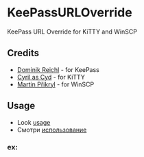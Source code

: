 # KeePassURLOverride
KeePass URL Override for KiTTY and WinSCP
## Credits
- [Dominik Reichl](https://keepass.info) - for KeePass
- [Cyril as Cyd](https://github.com/cyd01/KiTTY) - for KiTTY
- [Martin Přikryl](https://github.com/winscp/winscp) - for WinSCP
## Usage
- Look [usage](https://github.com/abakum/KeePassURLOverride/blob/master/usage.eng.txt)
- Смотри [использование](https://github.com/abakum/KeePassURLOverride/blob/master/usage.rus.txt)

### ex:
